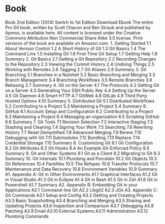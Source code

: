 # Book
Book  2nd Edition (2014) Switch to 1st Edition Download Ebook     The entire Pro Git book, written by Scott Chacon and Ben Straub and published by Apress, is available here. All content is licensed under the Creative Commons Attribution Non Commercial Share Alike 3.0 license. Print versions of the book are available on Amazon.com.  1. Getting Started 1.1 About Version Control 1.2 A Short History of Git 1.3 Git Basics 1.4 The Command Line 1.5 Installing Git 1.6 First-Time Git Setup 1.7 Getting Help 1.8 Summary 2. Git Basics 2.1 Getting a Git Repository 2.2 Recording Changes to the Repository 2.3 Viewing the Commit History 2.4 Undoing Things 2.5 Working with Remotes 2.6 Tagging 2.7 Git Aliases 2.8 Summary 3. Git Branching 3.1 Branches in a Nutshell 3.2 Basic Branching and Merging 3.3 Branch Management 3.4 Branching Workflows 3.5 Remote Branches 3.6 Rebasing 3.7 Summary 4. Git on the Server 4.1 The Protocols 4.2 Getting Git on a Server 4.3 Generating Your SSH Public Key 4.4 Setting Up the Server 4.5 Git Daemon 4.6 Smart HTTP 4.7 GitWeb 4.8 GitLab 4.9 Third Party Hosted Options 4.10 Summary 5. Distributed Git 5.1 Distributed Workflows 5.2 Contributing to a Project 5.3 Maintaining a Project 5.4 Summary 6. GitHub 6.1 Account Setup and Configuration 6.2 Contributing to a Project 6.3 Maintaining a Project 6.4 Managing an organization 6.5 Scripting GitHub 6.6 Summary 7. Git Tools 7.1 Revision Selection 7.2 Interactive Staging 7.3 Stashing and Cleaning 7.4 Signing Your Work 7.5 Searching 7.6 Rewriting History 7.7 Reset Demystified 7.8 Advanced Merging 7.9 Rerere 7.10 Debugging with Git 7.11 Submodules 7.12 Bundling 7.13 Replace 7.14 Credential Storage 7.15 Summary 8. Customizing Git 8.1 Git Configuration 8.2 Git Attributes 8.3 Git Hooks 8.4 An Example Git-Enforced Policy 8.5 Summary 9. Git and Other Systems 9.1 Git as a Client 9.2 Migrating to Git 9.3 Summary 10. Git Internals 10.1 Plumbing and Porcelain 10.2 Git Objects 10.3 Git References 10.4 Packfiles 10.5 The Refspec 10.6 Transfer Protocols 10.7 Maintenance and Data Recovery 10.8 Environment Variables 10.9 Summary A1. Appendix A: Git in Other Environments A1.1 Graphical Interfaces A1.2 Git in Visual Studio A1.3 Git in Eclipse A1.4 Git in Bash A1.5 Git in Zsh A1.6 Git in Powershell A1.7 Summary A2. Appendix B: Embedding Git in your Applications A2.1 Command-line Git A2.2 Libgit2 A2.3 JGit A3. Appendix C: Git Commands A3.1 Setup and Config A3.2 Getting and Creating Projects A3.3 Basic Snapshotting A3.4 Branching and Merging A3.5 Sharing and Updating Projects A3.6 Inspection and Comparison A3.7 Debugging A3.8 Patching A3.9 Email A3.10 External Systems A3.11 Administration A3.12 Plumbing Commands
